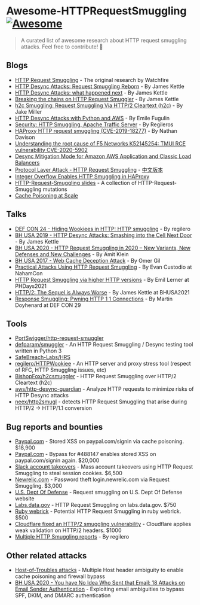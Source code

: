 # Awesome-HTTPRequestSmuggling [![Awesome](https://cdn.rawgit.com/sindresorhus/awesome/d7305f38d29fed78fa85652e3a63e154dd8e8829/media/badge.svg)]()
> A curated list of awesome research about HTTP request smuggling attacks.  Feel free to contribute!  🍻

## Blogs
- [HTTP Request Smuggling](https://www.cgisecurity.com/lib/HTTP-Request-Smuggling.pdf) - The original research by Watchfire
- [HTTP Desync Attacks: Request Smuggling Reborn](https://portswigger.net/research/http-desync-attacks-request-smuggling-reborn) -  By James Kettle
- [HTTP Desync Attacks: what happened next](https://portswigger.net/research/http-desync-attacks-what-happened-next) - By James Kettle
- [Breaking the chains on HTTP Request Smuggler](https://portswigger.net/research/breaking-the-chains-on-http-request-smuggler) - By James Kettle
- [h2c Smuggling: Request Smuggling Via HTTP/2 Cleartext (h2c)](https://labs.bishopfox.com/tech-blog/h2c-smuggling-request-smuggling-via-http/2-cleartext-h2c) - By Jake Miller
- [HTTP Desync Attacks with Python and AWS](https://medium.com/@emilefugulin/http-desync-attacks-with-python-and-aws-1ba07d2c860f) - By Emile Fugulin
- [Security: HTTP Smuggling, Apache Traffic Server](https://regilero.github.io/english/security/2019/10/17/security_apache_traffic_server_http_smuggling/) - By Regileros
- [HAProxy HTTP request smuggling (CVE-2019-18277)](https://nathandavison.com/blog/haproxy-http-request-smuggling) - By Nathan Davison
- [Understanding the root cause of F5 Networks K52145254: TMUI RCE vulnerability CVE-2020-5902](https://research.nccgroup.com/2020/07/12/understanding-the-root-cause-of-f5-networks-k52145254-tmui-rce-vulnerability-cve-2020-5902/)
- [Desync Mitigation Mode for Amazon AWS Application and Classic Load Balancers ](https://aws.amazon.com/about-aws/whats-new/2020/08/application-and-classic-load-balancers-adding-defense-in-depth-with-introduction-of-desync-mitigation-mode/)
- [Protocol Layer Attack - HTTP Request Smuggling](https://paper.seebug.org/1049/) - [中文版本](https://paper.seebug.org/1048/)
- [Integer Overflow Enables HTTP Smuggling in HAProxy](https://jfrog.com/blog/critical-vulnerability-in-haproxy-cve-2021-40346-integer-overflow-enables-http-smuggling/)
- [HTTP-Request-Smuggling slides](https://docs.google.com/presentation/d/1DV-VYkoEsjFsePPCmzjeYjMxSbJ9PUH5EIN2ealhr5I/edit#slide=id.gc72dc9a11a_1_252) - A collection of HTTP-Request-Smuggling mutations
- [Cache Poisoning at Scale](https://youst.in/posts/cache-poisoning-at-scale/)

## Talks
- [DEF CON 24 - Hiding Wookiees in HTTP: HTTP smuggling](https://infocon.org/cons/DEF%20CON/DEF%20CON%2024/DEF%20CON%2024%20presentations/DEF%20CON%2024%20-%20Regilero-Hiding-Wookiees-In-Http.pdf) - By regilero
- [BH USA 2019 - HTTP Desync Attacks: Smashing into the Cell Next Door](https://i.blackhat.com/USA-19/Wednesday/us-19-Kettle-HTTP-Desync-Attacks-Smashing-Into-The-Cell-Next-Door.pdf) - By James Kettle
- [BH USA 2020 - HTTP Request Smuggling in 2020 – New Variants, New Defenses and New Challenges](https://www.blackhat.com/us-20/briefings/schedule/#http-request-smuggling-in---new-variants-new-defenses-and-new-challenges-20019) - By Amit Klein
- [BH USA 2017 - Web Cache Deception Attack](https://www.blackhat.com/docs/us-17/wednesday/us-17-Gil-Web-Cache-Deception-Attack.pdf) - By Omer Gil
- [Practical Attacks Using HTTP Request Smuggling](https://drive.google.com/file/d/1iC0972G4meFPGTmqfs8g61qat7ZYLQgf/view) - By Evan Custodio at NahamCon
- [HTTP Request Smuggling via higher HTTP versions](https://www.slideshare.net/neexemil/http-request-smuggling-via-higher-http-versions) - By Emil Lerner at PHDays2021
- [HTTP/2: The Sequel is Always Worse](https://www.blackhat.com/us-21/briefings/schedule/#http-the-sequel-is-always-worse-22668) - By James Kettle at BHUSA2021
- [Response Smuggling: Pwning HTTP 1 1 Connections](https://drive.google.com/file/d/1sbcq-f670wbnARIlJcSA_wGAWqUNcI5I/view) - By Martin Doyhenard at DEF CON 29

## Tools
- [PortSwigger/http-request-smuggler](https://github.com/PortSwigger/http-request-smuggler)
- [defparam/smuggler](https://github.com/defparam/smuggler) - An HTTP Request Smuggling / Desync testing tool written in Python 3
- [SafeBreach-Labs/HRS](https://github.com/SafeBreach-Labs/HRS) 
- [regilero/HTTPWookiee](https://github.com/regilero/HTTPWookiee) - An HTTP server and proxy stress tool (respect of RFC, HTTP Smuggling issues, etc)
- [BishopFox/h2csmuggler](https://github.com/BishopFox/h2csmuggler) - HTTP Request Smuggling over HTTP/2 Cleartext (h2c)
- [aws/http-desync-guardian](https://github.com/aws/http-desync-guardian) - Analyze HTTP requests to minimize risks of HTTP Desync attacks
- [neex/http2smugl](https://github.com/neex/http2smugl) - detects HTTP Request Smuggling that arise during HTTP/2 -> HTTP/1.1 conversion

## Bug reports and bounties
- [Paypal.com](https://hackerone.com/reports/488147) - Stored XSS on paypal.com/signin via cache poisoning. $18,900
- [Paypal.com](https://hackerone.com/reports/510152) - Bypass for #488147 enables stored XSS on paypal.com/signin again. $20,000
- [Slack account takeovers](https://hackerone.com/reports/737140) - Mass account takeovers using HTTP Request Smuggling to steal session cookies. $6,500
- [Newrelic.com](https://hackerone.com/reports/498052) - Password theft login.newrelic.com via Request Smuggling. $3,000
- [U.S. Dept Of Defense](https://hackerone.com/reports/526880) - Request smuggling on U.S. Dept Of Defense website
- [Labs.data.gov](https://hackerone.com/reports/726773) - HTTP Request Smuggling on labs.data.gov. $750
- [Ruby webrick](https://hackerone.com/reports/965267) - Potential HTTP Request Smuggling in ruby webrick. $500
- [Cloudflare fixed an HTTP/2 smuggling vulnerability](https://lab.wallarm.com/cloudflare-fixed-an-http-2-smuggling-vulnerability/) - Cloudflare applies weak validation on HTTP/2 headers. $1000
- [Multiple HTTP Smuggling reports](https://hackerone.com/reports/648434) - By regilero

## Other related attacks
- [Host-of-Troubles attacks](https://hostoftroubles.com) - Multiple Host header ambiguity to enable cache poisoning and firewall bypass
- [BH USA 2020 - You have No Idea Who Sent that Email: 18 Attacks on Email Sender Authentication](http://i.blackhat.com/USA-20/Thursday/us-20-Chen-You-Have-No-Idea-Who-Sent-That-Email-18-Attacks-On-Email-Sender-Authentication.pdf) - Exploiting email ambiguities to bypass SPF, DKIM, and DMARC authentication
